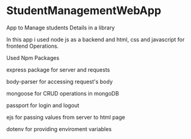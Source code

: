 # StudentManagementWebApp
App to Manage students Details in a library 


In this app i used node js as a backend and html, css and javascript for frontend Operations.

Used Npm Packages 

express package for server and requests

body-parser for accessing request's body

mongoose for CRUD operations in mongoDB

passport for login and logout

ejs for passing values from server to html page

dotenv for providing enviroment variables




